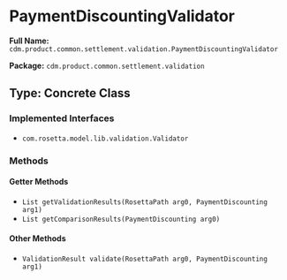 # PaymentDiscountingValidator

**Full Name:** `cdm.product.common.settlement.validation.PaymentDiscountingValidator`

**Package:** `cdm.product.common.settlement.validation`

## Type: Concrete Class

### Implemented Interfaces

- `com.rosetta.model.lib.validation.Validator`

### Methods

#### Getter Methods

- `List getValidationResults(RosettaPath arg0, PaymentDiscounting arg1)`
- `List getComparisonResults(PaymentDiscounting arg0)`

#### Other Methods

- `ValidationResult validate(RosettaPath arg0, PaymentDiscounting arg1)`

